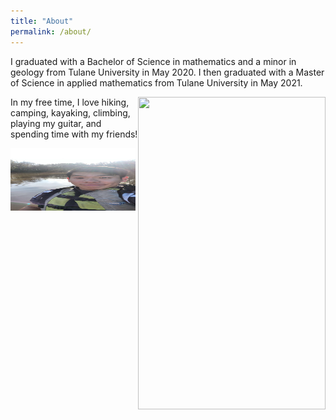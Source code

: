 ```yaml
---
title: "About"
permalink: /about/
---
```


I graduated with a Bachelor of Science in mathematics and a minor in geology from Tulane University in May 2020. I then graduated with a Master of Science in applied mathematics from Tulane University in May 2021. 

<img align="right" width="300" height="500" src="/assets/images/texas_hiking_pic.jpg"> 

In my free time, I love hiking, camping, kayaking, climbing, playing my guitar, and spending time with my friends!

<img width="200" height="100" src="/assets/images/lake_kayaking_pic.JPG"> 